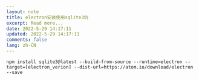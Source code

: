 ```yaml
---
layout: note
title: electron安装使用sqlite3坑
excerpt: Read more...
date: 2022-5-29 14:17:11
updated: 2022-5-29 14:17:11
comments: false
lang: zh-CN
---
```


`npm install sqlite3@latest --build-from-source --runtime=electron --target=[electron_verion] --dist-url=https://atom.io/download/electron --save`
  